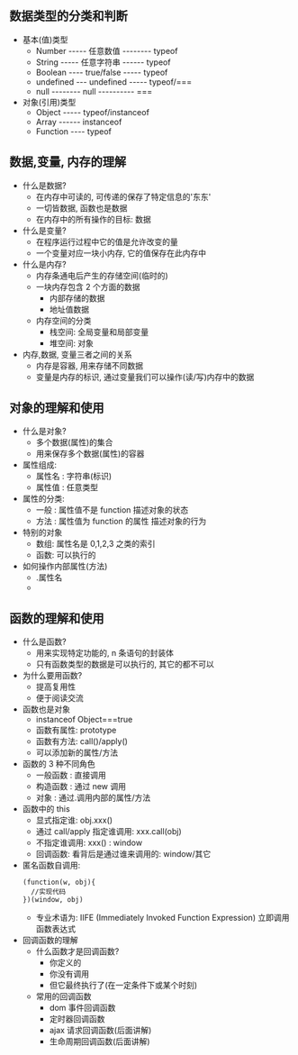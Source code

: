 ## 数据类型的分类和判断

- 基本(值)类型
  - Number ----- 任意数值 -------- typeof
  - String ----- 任意字符串 ------ typeof
  - Boolean ---- true/false ----- typeof
  - undefined --- undefined ----- typeof/===
  - null -------- null ---------- ===
- 对象(引用)类型
  - Object ----- typeof/instanceof
  - Array ------ instanceof
  - Function ---- typeof

## 数据,变量, 内存的理解

- 什么是数据?
  - 在内存中可读的, 可传递的保存了特定信息的'东东'
  - 一切皆数据, 函数也是数据
  - 在内存中的所有操作的目标: 数据
- 什么是变量?
  - 在程序运行过程中它的值是允许改变的量
  - 一个变量对应一块小内存, 它的值保存在此内存中
- 什么是内存?
  - 内存条通电后产生的存储空间(临时的)
  - 一块内存包含 2 个方面的数据
    - 内部存储的数据
    - 地址值数据
  - 内存空间的分类
    - 栈空间: 全局变量和局部变量
    - 堆空间: 对象
- 内存,数据, 变量三者之间的关系
  - 内存是容器, 用来存储不同数据
  - 变量是内存的标识, 通过变量我们可以操作(读/写)内存中的数据

## 对象的理解和使用

- 什么是对象?
  - 多个数据(属性)的集合
  - 用来保存多个数据(属性)的容器
- 属性组成:
  - 属性名 : 字符串(标识)
  - 属性值 : 任意类型
- 属性的分类:
  - 一般 : 属性值不是 function 描述对象的状态
  - 方法 : 属性值为 function 的属性 描述对象的行为
- 特别的对象
  - 数组: 属性名是 0,1,2,3 之类的索引
  - 函数: 可以执行的
- 如何操作内部属性(方法)
  - .属性名
  - ['属性名']: 属性名有特殊字符/属性名是一个变量

## 函数的理解和使用

- 什么是函数?
  - 用来实现特定功能的, n 条语句的封装体
  - 只有函数类型的数据是可以执行的, 其它的都不可以
- 为什么要用函数?
  - 提高复用性
  - 便于阅读交流
- 函数也是对象
  - instanceof Object===true
  - 函数有属性: prototype
  - 函数有方法: call()/apply()
  - 可以添加新的属性/方法
- 函数的 3 种不同角色
  - 一般函数 : 直接调用
  - 构造函数 : 通过 new 调用
  - 对象 : 通过.调用内部的属性/方法
- 函数中的 this
  - 显式指定谁: obj.xxx()
  - 通过 call/apply 指定谁调用: xxx.call(obj)
  - 不指定谁调用: xxx() : window
  - 回调函数: 看背后是通过谁来调用的: window/其它
- 匿名函数自调用:
  ```
  (function(w, obj){
    //实现代码
  })(window, obj)
  ```
  - 专业术语为: IIFE (Immediately Invoked Function Expression) 立即调用函数表达式
- 回调函数的理解
  - 什么函数才是回调函数?
    - 你定义的
    - 你没有调用
    - 但它最终执行了(在一定条件下或某个时刻)
  - 常用的回调函数
    - dom 事件回调函数
    - 定时器回调函数
    - ajax 请求回调函数(后面讲解)
    - 生命周期回调函数(后面讲解)

